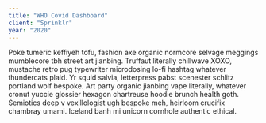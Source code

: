 ```yaml
---
title: "WHO Covid Dashboard"
client: "Sprinklr"
year: "2020"
---
```


Poke tumeric keffiyeh tofu, fashion axe organic normcore selvage meggings mumblecore tbh street art jianbing. Truffaut literally chillwave XOXO, mustache retro pug typewriter microdosing lo-fi hashtag whatever thundercats plaid. Yr squid salvia, letterpress pabst scenester schlitz portland wolf bespoke. Art party organic jianbing vape literally, whatever cronut yuccie glossier hexagon chartreuse hoodie brunch health goth. Semiotics deep v vexillologist ugh bespoke meh, heirloom crucifix chambray umami. Iceland banh mi unicorn cornhole authentic ethical.
